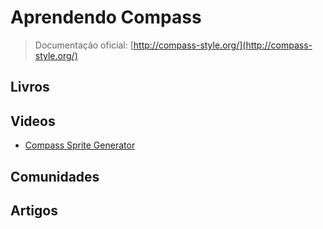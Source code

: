 # Aprendendo Compass

> Documentação oficial: [http://compass-style.org/](http://compass-style.org/)

## Livros

## Videos
* [Compass Sprite Generator](http://www.youtube.com/watch?v=dnekMEGwuaA)

## Comunidades

## Artigos
